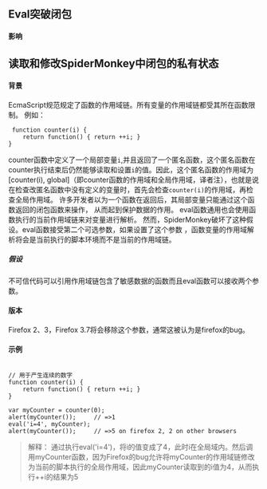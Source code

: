 Eval突破闭包
---
#### 影响
读取和修改SpiderMonkey中闭包的私有状态
---
#### 背景
EcmaScript规范规定了函数的作用域链。所有变量的作用域链都受其所在函数限制。
例如：
<pre><code> function counter(i) {
    return function() { return ++i; }
}
</code></pre>
counter函数中定义了一个局部变量<code>i</code>,并且返回了一个匿名函数，这个匿名函数在counter执行结束后仍然能够读取和设置<code>i</code>的值。因此，这个匿名函数的作用域为[counter(i), global]（即counter函数的作用域和全局作用域，译者注），也就是说在检查改匿名函数中没有定义的变量时，首先会检查<code>counter(i)</code>的作用域，再检查全局作用域。
许多开发者以为一个函数在返回后，其局部变量只能通过这个函数返回的闭包函数来操作，
从而起到保护数据的作用。
eval函数通用也会使用函数执行的当前作用域链来对变量进行解析。
然而，SpiderMonkey破坏了这种假设。eval函数接受第二个可选参数，如果设置了这个参数
，函数变量的作用域解析将会是当前执行的脚本环境而不是当前的作用域链。

##### 假设
不可信代码可以引用作用域链包含了敏感数据的函数而且eval函数可以接收两个参数。

#### 版本
Firefox 2、3，Firefox 3.7将会移除这个参数，通常这被认为是firefox的bug。

#### 示例
<pre><code>
// 用于产生连续的数字
function counter(i) {
    return function() { return ++i; }
}

var myCounter = counter(0);
alert(myCounter());     // =>1
eval('i=4', myCounter);
alert(myCounter());     // =>5 on firefox 2, 2 on other browsers
</code></pre>
>   解释：
>   通过执行eval('i=4')，将i的值变成了4，此时i在全局域内。然后调用myCounter函数，因为Firefox的bug允许将myCounter的作用域链修改为当前的脚本执行的全局作用域，因此myCounter读取到的i值为4，从而执行++i的结果为5
